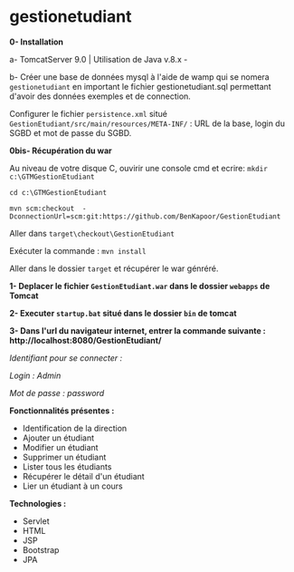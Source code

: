 # gestionetudiant

<b>0- Installation</b>

a- TomcatServer 9.0 | Utilisation de Java v.8.x - 

b- Créer une base de données mysql à l'aide de wamp qui se nomera `gestionetudiant` en important le fichier gestionetudiant.sql 
permettant d'avoir des données exemples et de connection.

Configurer le fichier `persistence.xml` situé  `GestionEtudiant/src/main/resources/META-INF/` : URL de la base, login du SGBD et mot de passe du SGBD.

<b>0bis- Récupération du war</b>

Au niveau de votre disque C, ouvirir une console cmd et ecrire:
`mkdir c:\GTMGestionEtudiant`

`cd c:\GTMGestionEtudiant`

`mvn scm:checkout  -DconnectionUrl=scm:git:https://github.com/BenKapoor/GestionEtudiant`

Aller dans `target\checkout\GestionEtudiant`

Exécuter la commande :
`mvn install`

Aller dans le dossier `target` et récupérer le war génréré.

<b>1- Deplacer le fichier `GestionEtudiant.war` dans le dossier `webapps` de Tomcat </b>

<b>2- Executer `startup.bat` situé dans le dossier `bin` de tomcat </b>

<b>3- Dans l'url du navigateur internet, entrer la commande suivante : http://localhost:8080/GestionEtudiant/ </b>

<i>Identifiant pour se connecter :
  
Login : Admin

Mot de passe : password</i>

<b>Fonctionnalités présentes : </b>
- Identification de la direction
- Ajouter un étudiant
- Modifier un étudiant
- Supprimer un étudiant
- Lister tous les étudiants
- Récupérer le détail d'un étudiant
- Lier un étudiant à un cours

<b>Technologies : </b>
- Servlet
- HTML
- JSP
- Bootstrap
- JPA
